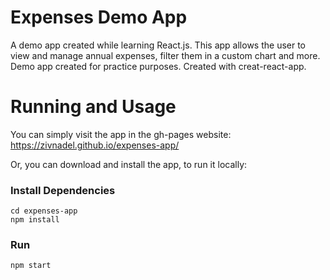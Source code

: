 # Expenses Demo App

A demo app created while learning React.js.
This app allows the user to view and manage annual expenses, filter them in a custom chart and more.
Demo app created for practice purposes. Created with creat-react-app.

# Running and Usage

You can simply visit the app in the gh-pages website:
https://zivnadel.github.io/expenses-app/

Or, you can download and install the app, to run it locally:

### Install Dependencies
```
cd expenses-app
npm install
```
### Run
```
npm start
```
